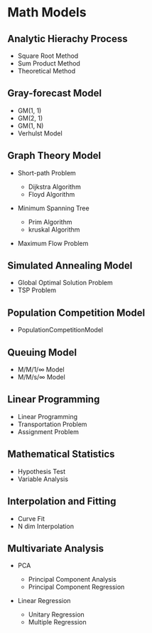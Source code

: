 # Math Models


## Analytic Hierachy Process
   - Square Root Method
   - Sum Product Method
   - Theoretical Method
  
## Gray-forecast Model
   - GM(1, 1)
   - GM(2, 1)
   - GM(1, N)
   - Verhulst Model

## Graph Theory Model
   * Short-path Problem
      - Dijkstra Algorithm
      - Floyd Algorithm

   * Minimum Spanning Tree
      - Prim Algorithm
      - kruskal Algorithm

   * Maximum Flow Problem

## Simulated Annealing Model
   * Global Optimal Solution Problem
   * TSP Problem

## Population Competition Model
   * PopulationCompetitionModel

## Queuing Model
 * M/M/1/∞ Model
 * M/M/s/∞ Model

## Linear Programming
   * Linear Programming
   * Transportation Problem
   * Assignment Problem

## Mathematical Statistics
   * Hypothesis Test
   * Variable Analysis

## Interpolation and Fitting
   * Curve Fit
   * N dim Interpolation

## Multivariate Analysis
   * PCA
      - Principal Component Analysis
      - Principal Component Regression

   * Linear Regression
      - Unitary Regression
      - Multiple Regression

